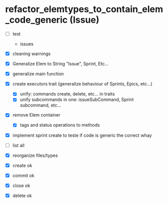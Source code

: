 # refactor_elemtypes_to_contain_elem_code_generic (Issue)

- [ ] test
    - issues
- [x] cleaning warnings
- [x] Generalize Elem to String "Issue", Sprint, Etc...
- [x] generalize main function
- [x] create executors trait (generalize behaviour of Sprints, Epics, etc...)
    - [x] unify: commands create, delete, etc... in traits
    - [x] unify subcommands in one: issueSubCommand, Sprint subcommand, etc...
- [x] remove Elem container
    - [x] tags and status operations to methods
- [x] implement sprint create to teste if code is generic the correct whay

- [ ] list all
- [x] reorganize files/types
- [x] create ok
- [x] commit ok
- [x] close ok
- [x] delete ok
